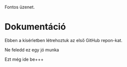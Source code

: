 Fontos üzenet.
# Dokumentáció
Ebben a kísérletben létrehoztuk az első GitHub repon-kat.

Ne feledd ez egy jó munka

Ezt még ide be+++
